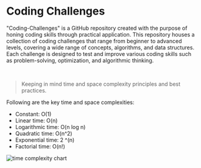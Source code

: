 # Coding Challenges

"Coding-Challenges" is a GitHub repository created with the purpose of honing coding skills through practical application. This repository houses a collection of coding challenges that range from beginner to advanced levels, covering a wide range of concepts, algorithms, and data structures. Each challenge is designed to test and improve various coding skills such as problem-solving, optimization, and algorithmic thinking.

<br>

> Keeping in mind time and space complexity principles and best practices.

Following are the key time and space complexities:

- Constant: O(1)
- Linear time: O(n)
- Logarithmic time: O(n log n)
- Quadratic time: O(n^2)
- Exponential time: 2 ^(n)
- Factorial time: O(n!)

![time complexity chart](https://misc-flexiple.s3.amazonaws.com/bon_cheat_sheet.jpg)
